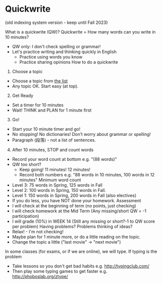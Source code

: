 ﻿# Quickwrite
(old indexing system version - keep until Fall 2023)

What is a quickwrite (QW)?
Quickwrite = How many words can you write in 10 minutes? 
* QW only: I don't check spelling or grammar!
* Let's practice writing and thinking quickly in English
    * Practice using words you know
    * Practice sharing opinions 
How to do a quickwrite 
1) Choose a topic 
* Choose a topic from [the list](Orientation-QuickwriteTopics)
* Any topic OK. Start easy (at top).
2) Get Ready
* Set a timer for 10 minutes
* Wait! THINK and PLAN for 1 minute first
3) Go!
* Start your 10 minute timer and go! 
* No stopping! No dictionaries! Don’t worry about grammar or spelling!
* Paragraph (段落) - not a list of sentences.
4) After 10 minutes, STOP and count words
* Record your word count at bottom e.g. "(88 words)"
* QW too short?
    * Keep going! 11 minutes! 12 minutes!
    * Record both numbers e.g. "88 words in 10 minutes, 100 words in 12 minutes"
Minimum word count
* Level 3:       75 words in Spring, 125 words in Fall
* Level 2:     100 words in Spring, 150 words in Fall.  
* Level 1:     150 words in Spring, 200 words in Fall  (also electives)
* If you do less, you have NOT done your homework.
Assessment
* I will check at the beginning of term (no points, just checking)
* I will check homework at the Mid Term  (Any missing/short QW = -1 participation)
* I will grade (10%) in WEEK 14 (Still any missing or short?-1 to QW score per problem)
Having problems?
Problems thinking of ideas? 
* Relax! - I'm not checking! 
* Maybe plan for 1 minute more, or do a little reading on the topic. 
* Change the topic a little  ("last movie"  -> "next movie")


In some classes (for exams, or if we are online), we will type.  If typing is the problem 
* Take lessons so you don't get bad habits e.g. http://typingclub.com/ 
* Then play some typing games to get faster e.g. http://phoboslab.org/ztype/ 
